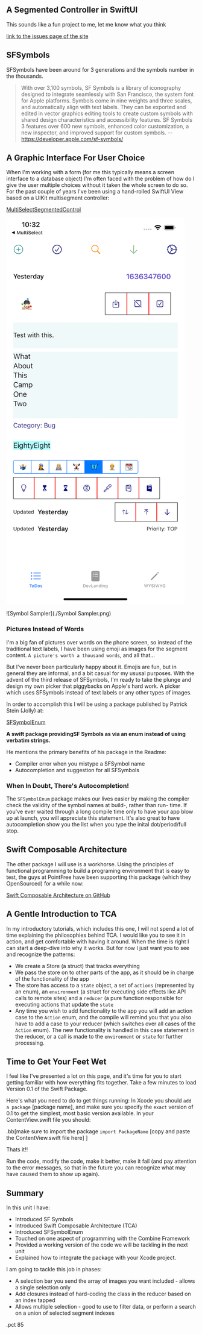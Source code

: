 ## A Segmented Controller in SwiftUI

This sounds like a fun project to me, let me know what you think

[link to the issues page of the site](https://github.com/Mozahler/SFPicker/issues)

## SFSymbols

SFSymbols have been around for 3 generations and the symbols number in the thousands.

>With over 3,100 symbols, SF Symbols is a library of iconography designed to integrate seamlessly with San Francisco, the system font for Apple platforms. Symbols come in nine weights and three scales, and automatically align with text labels. They can be exported and edited in vector graphics editing tools to create custom symbols with shared design characteristics and accessibility features. SF Symbols 3 features over 600 new symbols, enhanced color customization, a new inspector, and improved support for custom symbols. -- <https://developer.apple.com/sf-symbols/>

## A Graphic Interface For User Choice
When I'm working with a form (for me this typically means a screen interface to a database object) I'm often faced with the problem of how do I give the user multiple choices without it taken the whole screen to do so. For the past couple of years I've been using a hand-rolled SwiftUI View based on a UIKit multisegment controller:

[MultiSelectSegmentedControl](https://github.com/yonat/MultiSelectSegmentedControl)

![AutumnForm](./AutumnForm.png)


![Symbol Sampler](./Symbol Sampler.png)


### Pictures Instead of Words
I'm a big fan of pictures over words on the phone screen, so instead of the traditional text labels, I have been using emoji as images for the segment content. `A picture's worth a thousand words`, and all that... 

But I've never been particularly happy about it. Emojis are fun, but in general they are informal, and a bit casual for my ususal purposes. With the advent of the third release of SFSymbols, I'm ready to take the plunge and design my own picker that piggybacks on Apple's hard work. A picker which uses SFSymbols instead of text labels or any other types of images.

In order to accomplish this I will be using a package published by Patrick Stein (Jolly) at:

[SFSymbolEnum](https://github.com/jollyjinx/SFSymbolEnum)  

**A swift package providingSF Symbols as via an enum instead of using  verbatim strings.**

He mentions the primary benefits of his package in the Readme:

* Compiler error when you mistype a SFSymbol name
* Autocompletion and suggestion for all SFSymbols

### When In Doubt, There's Autocompletion!
The `SFSymbolEnum` package makes our lives easier by making the compiler check the validity of the symbol names at build-, rather than run- time. If you've ever waited through a long compile time only to have your app blow up at launch, you will appreciate this statement. It's also great to have autocompletion show you the list when you type the inital dot/period/full stop.

## Swift Composable Architecture

The other package I will use is a workhorse.  Using the principles of functional programming to build a programing environment that is easy to test, the guys at PointFree have been supporting this package (which they OpenSourced) for a while now:

[Swift Composable Architecture on GitHub](https://github.com/pointfreeco/swift-composable-architecture)

## A Gentle Introduction to TCA
In my introductory tutorials, which includes this one, I will not spend a lot of time explaining the philosophies behind TCA. I would like you to see it in action, and get comfortable with having it around.  When the time is right I can start a deep-dive into why it works. But for now I just want you to see and recognize the patterns:

* We create a Store (a struct) that tracks everything
* We pass the store on to other parts of the app, as it should be in charge of the functionality of the app 
* The store has access to a `State` object, a set of `actions` (represented by an enum), an `environment` (a struct for executing side effects like API calls to remote sites) and a `reducer` (a pure function responsible for executing actions that update the `state`
* Any time you wish to add functionality to the app you will add an action case to the `Action` enum, and the compile will remind you that you also have to add a case to your reducer (which switches over all cases of the `Action` enum). The new functionality is handled in this case statement in the reducer, or a call is made to the `environment` or `state` for further processing.

## Time to Get Your Feet Wet
I feel like I've presented a lot on this page, and it's time for you to start getting familiar with how everything fits together. Take a few minutes to load Version 0.1 of the Swift Package.

Here's what you need to do to get things running:
In Xcode you should `add a package` [package name], and make sure you specify the `exact` version of 0.1 to get the simplest, most basic version available.
In your ContentView.swift file you should:

.bb[make sure to import the package `import PackageName`
[copy and paste the ContentView.swift file here]
]

Thats it!!

Run the code, modify the code, make it better, make it fail (and pay attention to the error messages, so that in the future you can recognize what may have caused them to show up again).

## Summary
In this unit I have:

* Introduced SF Symbols
* Introduced Swift Composable Architecture (TCA)
* Introduced SFSymbolEnum
* Touched on one aspect of programming with the Combine Framework
* Provided a working version of the code we will be tackling in the next unit
* Explained how to integrate the package with your Xcode project.


I am going to tackle this job in phases:

* A selection bar you send the array of images you want included - allows a single selection only
* Add closures instead of hard-coding the class in the reducer based on an index tapped
* Allows multiple selection - good to use to filter data, or perform a search on a union of selected segment indexes

.pct 85

